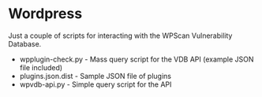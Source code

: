 Wordpress
=========

Just a couple of scripts for interacting with the WPScan Vulnerability Database.

 * wpplugin-check.py - Mass query script for the VDB API (example JSON file included)
 * plugins.json.dist - Sample JSON file of plugins
 * wpvdb-api.py - Simple query script for the API
